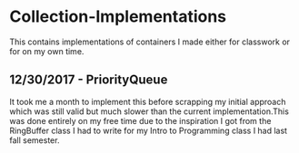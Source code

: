 
# Collection-Implementations
This contains implementations of containers I made either for classwork or for on my own time.

12/30/2017 - PriorityQueue
--------------------------
It took me a month to implement this before scrapping my initial approach which was still valid but much slower than the current 
implementation.This was done entirely on my free time due to the inspiration I got from the RingBuffer class I had to write for my Intro to Programming class I had last fall semester.
